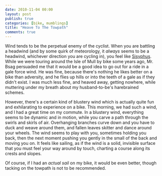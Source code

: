 ```yaml
---
date: 2010-11-04 00:00
layout: post
publish: true
categories: [bike, mumblings]
title: "Heave To The Towpath"
comments: true
---
```


Wind tends to be the perpetual enemy of the cyclist. When you are battling a headwind (and by some quirk of meteorology, it _always_ seems to be a headwind, whichever direction you are cycling in), you feel like [Sisyphus][]. While we were touring around the Isle of Mull by bike some years ago, Mr. Bsag persuaded me that it would be a good idea to go out for a ride in a gale force wind. He was fine, because there's nothing he likes better on a bike than adversity, and he flies up hills or into the teeth of a gale as if they didn't exist. I was much less fine, and heaved away, getting nowhere, while muttering under my breath about my husband-to-be's harebrained schemes.

However, there's a certain kind of blustery wind which is actually quite fun and exhilarating to experience on a bike. This morning, we had such a wind, and I had a great time on my commute. In a blustery wind, everything seems to be dynamic and in motion, while you carve a path through the swirls and skirls of air. Overhanging branches curve down and you have to duck and weave around them, and fallen leaves skitter and dance around your wheels. The wind seems to play with you, sometimes holding you back, then the next moment pushing you gently in the small of the back and moving you on. It feels like sailing, as if the wind is a solid, invisible surface that you must feel your way around by touch, charting a course along its crests and slopes.

Of course, if I had an _actual sail_ on my bike, it would be even better, though tacking on the towpath is not to be recommended.

[Sisyphus]: http://en.wikipedia.org/wiki/Sisyphus
